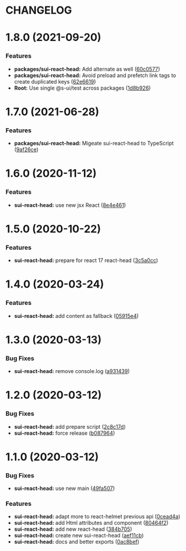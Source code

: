 # CHANGELOG

# 1.8.0 (2021-09-20)


### Features

* **packages/sui-react-head:** Add alternate as well ([60c0577](https://github.com/SUI-Components/sui/commit/60c05779ad65cd1b238c607e5a18636a191bd3bc))
* **packages/sui-react-head:** Avoid preload and prefetch link tags to create duplicated keys ([62e6619](https://github.com/SUI-Components/sui/commit/62e66199f5030bccce7b0c5aa991538e7e4f88bc))
* **Root:** Use single @s-ui/test across packages ([1d8b926](https://github.com/SUI-Components/sui/commit/1d8b926e727cab44d599767ee13076bc451663bc))



# 1.7.0 (2021-06-28)


### Features

* **packages/sui-react-head:** Migeate sui-react-head to TypeScript ([9af26ce](https://github.com/SUI-Components/sui/commit/9af26ce59880cdf96e6b359101ebb9025fc84cc3))



# 1.6.0 (2020-11-12)


### Features

* **sui-react-head:** use new jsx React ([8e4e461](https://github.com/SUI-Components/sui/commit/8e4e4611e35806a5081c33a6aafb63a848d961ca))



# 1.5.0 (2020-10-22)


### Features

* **sui-react-head:** prepare for react 17 react-head ([3c5a0cc](https://github.com/SUI-Components/sui/commit/3c5a0ccda307c497cbfb3fa4c9b3a93392441a7d))



# 1.4.0 (2020-03-24)


### Features

* **sui-react-head:** add content as fallback ([05915e4](https://github.com/SUI-Components/sui/commit/05915e4fb28f5cdaec4c0d1c438425821feba9b4))



# 1.3.0 (2020-03-13)


### Bug Fixes

* **sui-react-head:** remove console.log ([a931439](https://github.com/SUI-Components/sui/commit/a931439001c8471fec05567ee20ee3bb98e504e1))



# 1.2.0 (2020-03-12)


### Bug Fixes

* **sui-react-head:** add prepare script ([2c8c17d](https://github.com/SUI-Components/sui/commit/2c8c17d7eda66e8e043c520f0affd11dd2b935d7))
* **sui-react-head:** force release ([b087964](https://github.com/SUI-Components/sui/commit/b08796486a8c845c2cd1c821749a16d7698581d6))



# 1.1.0 (2020-03-12)


### Bug Fixes

* **sui-react-head:** use new main ([49fa507](https://github.com/SUI-Components/sui/commit/49fa507569f5c1b9b5d42f13e09a5cc10945d9be))


### Features

* **sui-react-head:** adapt more to react-helmet previous api ([0cead4a](https://github.com/SUI-Components/sui/commit/0cead4ac1f7e78b0333fe669fb5783debe82c15a))
* **sui-react-head:** add Html attributes and component ([80464f2](https://github.com/SUI-Components/sui/commit/80464f2ebbf7e131524068f1e6ea9fd4a65bcc1c))
* **sui-react-head:** add new react-head ([384b705](https://github.com/SUI-Components/sui/commit/384b705639f61f43a344973f1574b65abe8c1f4c))
* **sui-react-head:** create new sui-react-head ([aef11cb](https://github.com/SUI-Components/sui/commit/aef11cb29ffce59d3d0c71def943d5a0a6ef485b))
* **sui-react-head:** docs and better exports ([0ac8bef](https://github.com/SUI-Components/sui/commit/0ac8befbd36bb585c2b650a47652453b26c712b5))



